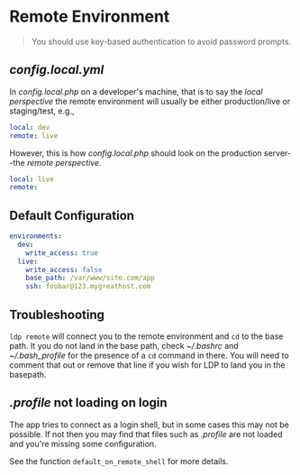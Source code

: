 <!--
id: remote
tags: ''
-->

# Remote Environment

> You should use key-based authentication to avoid password prompts.

## _config.local.yml_
In _config.local.php_ on a developer's machine, that is to say the _local perspective_ the remote environment will usually be either production/live or staging/test, e.g.,

```yaml
local: dev
remote: live
```

However, this is how _config.local.php_ should look on the production server--the _remote perspective_.

```yaml
local: live
remote:
```

## Default Configuration

```yaml
environments:
  dev:
    write_access: true
  live:
    write_access: false
    base_path: /var/www/site.com/app
    ssh: foobar@123.mygreathost.com
```

## Troubleshooting

`ldp remote` will connect you to the remote environment and `cd` to the base path. It you do not land in the base path, check _~/.bashrc_ and _~/.bash_profile_ for the presence of a `cd` command in there. You will need to comment that out or remove that line if you wish for LDP to land you in the basepath. 


## _.profile_ not loading on login

The app tries to connect as a login shell, but in some cases this may not be possible.  If not then you may find that files such as _.profile_ are not loaded and you're missing some configuration.

See the function `default_on_remote_shell` for more details.

